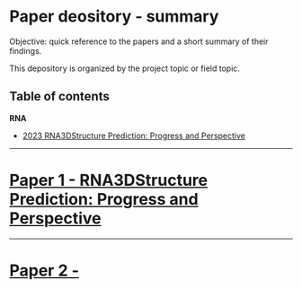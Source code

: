 # <a name = 'up'>Paper deository - summary</a>

Objective: quick reference to the papers and a short summary of their findings. 

This depository is organized by the project topic or field topic.

## Table of contents
__RNA__
- [2023  RNA3DStructure Prediction: Progress and Perspective](#rna_1)

---
# <a name = 'rna_1'>[Paper 1 - RNA3DStructure Prediction: Progress and Perspective](#up)</a>


---
# <a name = 'rna_2up'>[Paper 2 -](#up)</a>

